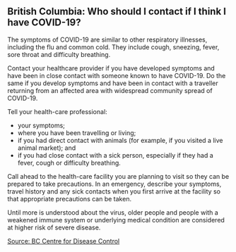 ## British Columbia: Who should I contact if I think I have COVID-19?

The symptoms of COVID-19 are similar to other respiratory illnesses, including the flu and common cold. They include cough, sneezing, fever, sore throat and difficulty breathing.

Contact your healthcare provider if you have developed symptoms and have been in close contact with someone known to have COVID-19. Do the same if you develop symptoms and have been in contact with a traveller returning from an affected area with widespread community spread of COVID-19.

Tell your health-care professional:

- your symptoms;
- where you have been travelling or living;
- if you had direct contact with animals (for example, if you visited a live animal market); and
- if you had close contact with a sick person, especially if they had a fever, cough or difficulty breathing.

Call ahead to the health-care facility you are planning to visit so they can be prepared to take precautions. In an emergency, describe your symptoms, travel history and any sick contacts when you first arrive at the facility so that appropriate precautions can be taken.

Until more is understood about the virus, older people and people with a weakened immune system or underlying medical condition are considered at higher risk of severe disease.

[Source: BC Centre for Disease Control](<http://www.bccdc.ca/health-info/diseases-conditions/coronavirus-(novel)#Information--about--the--virus>)
